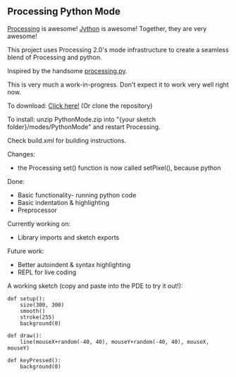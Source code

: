 Processing Python Mode
----------------------

[Processing](http://www.processing.org/) is awesome! [Jython](http://www.jython.org/) is awesome! Together, they are very awesome!

This project uses Processing 2.0's mode infrastructure to create a seamless blend of Processing and python.

Inspired by the handsome [processing.py](https://github.com/jdf/processing.py).

This is very much a work-in-progress. Don't expect it to work very well right now.

To download: [Click here!](https://dl.dropboxusercontent.com/u/67110838/PythonMode.zip) (Or clone the repository)

To install: unzip PythonMode.zip into "{your sketch folder}/modes/PythonMode" and restart Processing.

Check build.xml for building instructions.

Changes:
- the Processing set() function is now called setPixel(), because python

Done:
- Basic functionality- running python code
- Basic indentation & highlighting
- Preprocessor

Currently working on:
- Library imports and sketch exports

Future work:
- Better autoindent & syntax highlighting
- REPL for live coding

A working sketch (copy and paste into the PDE to try it out!):
	
	def setup():
		size(300, 300)
		smooth()
		stroke(255)
		background(0)
	
	def draw():
		line(mouseX+random(-40, 40), mouseY+random(-40, 40), mouseX, mouseY)
	
	def keyPressed():
		background(0)
